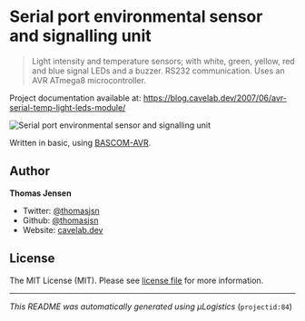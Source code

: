 # Serial port environmental sensor and signalling unit

> Light intensity and temperature sensors; with white, green, yellow, red and blue signal LEDs and a buzzer. RS232 communication. Uses an AVR ATmega8 microcontroller.

Project documentation available at: https://blog.cavelab.dev/2007/06/avr-serial-temp-light-leds-module/

![Serial port environmental sensor and signalling unit](https://i.logistics.cavelab.net/large/1388.jpeg)

Written in basic, using [BASCOM-AVR](http://www.mcselec.com/).

## Author
**Thomas Jensen**
* Twitter: [@thomasjsn](https://twitter.com/thomasjsn)
* Github: [@thomasjsn](https://github.com/thomasjsn)
* Website: [cavelab.dev](https://cavelab.dev)

## License
The MIT License (MIT). Please see [license file](LICENSE.txt) for more information.

---
_This README was automatically generated using µLogistics_ (`projectid:84`)
